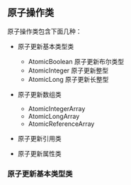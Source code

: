 原子操作类
-

原子操作类包含下面几种：

- 原子更新基本类型类
	- AtomicBoolean 原子更新布尔类型
	- AtomicInteger 原子更新整型
	- AtomicLong 原子更新长整型
- 原子更新数组类
	- AtomicIntegerArray 
	- AtomicLongArray
	- AtomicReferenceArray
- 原子更新引用类
	
- 原子更新属性类

### 原子更新基本类型类

